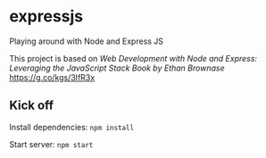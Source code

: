 # expressjs
Playing around with Node and Express JS

This project is based on _Web Development with Node and Express: Leveraging the JavaScript Stack
Book by Ethan Brownase_
https://g.co/kgs/3IfR3x

## Kick off
Install dependencies:
`npm install`

Start server:
`npm start`
